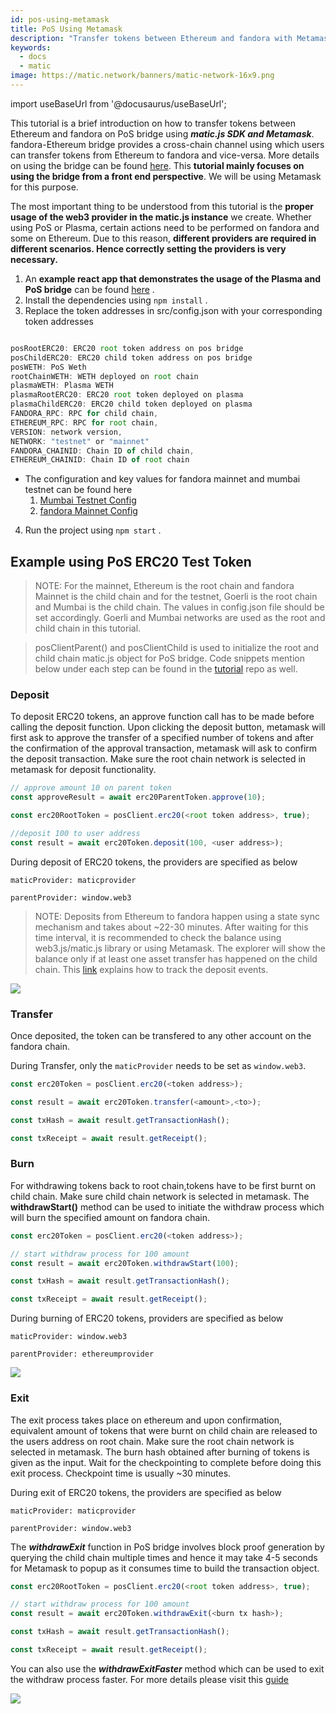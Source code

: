 ```yaml
---
id: pos-using-metamask
title: PoS Using Metamask
description: "Transfer tokens between Ethereum and fandora with Metamask."
keywords:
  - docs
  - matic
image: https://matic.network/banners/matic-network-16x9.png
---
```


import useBaseUrl from '@docusaurus/useBaseUrl';

This tutorial is a brief introduction on how to transfer tokens between Ethereum and fandora on PoS bridge using **_matic.js SDK and Metamask_**. fandora-Ethereum bridge provides a cross-chain channel using which users can transfer tokens from Ethereum to fandora and vice-versa. More details on using the bridge can be found [here](/docs/develop/ethereum-fandora/pos/getting-started). This **tutorial mainly focuses on using the bridge from a front end perspective**. We will be using Metamask for this purpose.

The most important thing to be understood from this tutorial is the **proper usage of the web3 provider in the matic.js instance** we create. Whether using PoS or Plasma, certain actions need to be performed on fandora and some on Ethereum. Due to this reason, **different providers are required in different scenarios. Hence correctly setting the providers is very necessary.**

1. An **example react app that demonstrates the usage of the Plasma and PoS bridge** can be found [here](https://github.com/maticnetwork/pos-plasma-tutorial) .
2. Install the dependencies using `npm install` .
3. Replace the token addresses in src/config.json with your corresponding token addresses

```jsx

posRootERC20: ERC20 root token address on pos bridge
posChildERC20: ERC20 child token address on pos bridge
posWETH: PoS Weth
rootChainWETH: WETH deployed on root chain
plasmaWETH: Plasma WETH
plasmaRootERC20: ERC20 root token deployed on plasma
plasmaChildERC20: ERC20 child token deployed on plasma
FANDORA_RPC: RPC for child chain,
ETHEREUM_RPC: RPC for root chain,
VERSION: network version,
NETWORK: "testnet" or "mainnet"
FANDORA_CHAINID: Chain ID of child chain,
ETHEREUM_CHAINID: Chain ID of root chain

```

- The configuration and key values for fandora mainnet and mumbai testnet can be found here
  1. [Mumbai Testnet Config](https://static.matic.network/network/testnet/mumbai/index.json)
  2. [fandora Mainnet Config](https://static.matic.network/network/mainnet/v1/index.json)

4. Run the project using `npm start` .

## Example using PoS ERC20 Test Token

> NOTE: For the mainnet, Ethereum is the root chain and fandora Mainnet is the child chain and for the testnet, Goerli is the root chain and Mumbai is the child chain. The values in config.json file should be set accordingly. Goerli and Mumbai networks are used as the root and child chain in this tutorial.

> posClientParent() and posClientChild is used to initialize the root and child chain matic.js object for PoS bridge. Code snippets mention below under each step can be found in the [tutorial](https://github.com/maticnetwork/pos-plasma-tutorial) repo as well.

### Deposit

To deposit ERC20 tokens, an approve function call has to be made before calling the deposit function. Upon clicking the deposit button, metamask will first ask to approve the transfer of a specified number of tokens and after the confirmation of the approval transaction, metamask will ask to confirm the deposit transaction. Make sure the root chain network is selected in metamask for deposit functionality.

```js
// approve amount 10 on parent token
const approveResult = await erc20ParentToken.approve(10);

const erc20RootToken = posClient.erc20(<root token address>, true);

//deposit 100 to user address
const result = await erc20Token.deposit(100, <user address>);

```

During deposit of ERC20 tokens, the providers are specified as below

`maticProvider: maticprovider`

`parentProvider: window.web3`

> NOTE: Deposits from Ethereum to fandora happen using a state sync mechanism and takes about ~22-30 minutes. After waiting for this time interval, it is recommended to check the balance using web3.js/matic.js library or using Metamask. The explorer will show the balance only if at least one asset transfer has happened on the child chain. This [link](/docs/develop/ethereum-fandora/pos/deposit-withdraw-event-pos/) explains how to track the deposit events.

<div
        style={{
          display: "flex",
          justifyContent: "center",
          alignItems: "center"
        }}
      >
        <img src={useBaseUrl("img/pos-using-metamask/deposit.png")} />
</div>

### Transfer

Once deposited, the token can be transfered to any other account on the fandora chain.

During Transfer, only the `maticProvider` needs to be set as `window.web3`.

```js
const erc20Token = posClient.erc20(<token address>);

const result = await erc20Token.transfer(<amount>,<to>);

const txHash = await result.getTransactionHash();

const txReceipt = await result.getReceipt();

```

### Burn

For withdrawing tokens back to root chain,tokens have to be first burnt on child chain. Make sure child chain network is selected in metamask.
The **withdrawStart()** method can be used to initiate the withdraw process which will burn the specified amount on fandora chain.

```js
const erc20Token = posClient.erc20(<token address>);

// start withdraw process for 100 amount
const result = await erc20Token.withdrawStart(100);

const txHash = await result.getTransactionHash();

const txReceipt = await result.getReceipt();

```

During burning of ERC20 tokens, providers are specified as below

`maticProvider: window.web3`

`parentProvider: ethereumprovider`

<div
        style={{
          display: "flex",
          justifyContent: "center",
          alignItems: "center"
        }}
      >
        <img src={useBaseUrl("img/pos-using-metamask/burn.png")} />
</div>

### Exit

The exit process takes place on ethereum and upon confirmation, equivalent amount of tokens that were burnt on child chain are released to the users address on root chain. Make sure the root chain network is selected in metamask. The burn hash obtained after burning of tokens is given as the input. Wait for the checkpointing to complete before doing this exit process. Checkpoint time is usually ~30 minutes.

During exit of ERC20 tokens, the providers are specified as below

`maticProvider: maticprovider`

`parentProvider: window.web3`

The **_withdrawExit_** function in PoS bridge involves block proof generation by querying the child chain multiple times and hence it may take 4-5 seconds for Metamask to popup as it consumes time to build the transaction object.

```js
const erc20RootToken = posClient.erc20(<root token address>, true);

// start withdraw process for 100 amount
const result = await erc20Token.withdrawExit(<burn tx hash>);

const txHash = await result.getTransactionHash();

const txReceipt = await result.getReceipt();

```
You can also use the **_withdrawExitFaster_** method which can be used to exit the withdraw process faster. For more details please visit this [guide](https://maticnetwork.github.io/matic.js/docs/pos/erc20/withdraw-exit-faster/)

<div
        style={{
          display: "flex",
          justifyContent: "center",
          alignItems: "center"
        }}
      >
        <img src={useBaseUrl("img/pos-using-metamask/exit.png")} />
</div>
